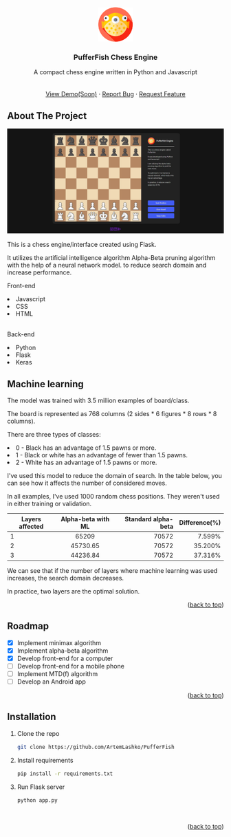 <div align="center">
  <a href="https://github.com/othneildrew/Best-README-Template">
    <img src="static/img/puffer-fish.png" alt="Logo" 
    width="80" height="80" style="margin-top: 15px">
  </a>

  <h3 align="center">PufferFish Chess Engine</h3>

  <p align="center">
    A compact chess engine written in Python and Javascript
    <br />
    <br />
    <br />
    <a href="" style="">View Demo(Soon)</a>
    ·
    <a href="https://github.com/ArtemLashko/PufferFish/issues">Report Bug</a>
    ·
    <a href="https://github.com/ArtemLashko/PufferFish/issues">Request Feature</a>
  </p>
</div>

<!-- ABOUT THE PROJECT -->
## About The Project
<img src = "static/img/screenshot.jpg" style="max-width: 100%">
<p>This is a chess engine/interface created using Flask.</p>
<p>It utilizes the artificial intelligence algorithm Alpha-Beta pruning algorithm with the help of a neural network model.
to reduce search domain and increase performance.
</p>
<p>Front-end</p>
<li>Javascript</li>
<li>CSS</li>
<li>HTML</li>
<br>
<p>Back-end</p>
<li>Python</li>
<li>Flask</li>
<li>Keras</li>

<!-- Machine learning -->
## Machine learning

<p>The model was trained with 3.5 million examples of board/class.</p>
<p>The board is represented as 768 columns (2 sides * 6 figures * 8 rows * 8 columns).</p>
<p>There are three types of classes:</p>
<li> 0 - Black has an advantage of 1.5 pawns or more.</li>
<li> 1 - Black or white has an advantage of fewer than 1.5 pawns.</li>
<li> 2 - White has an advantage of 1.5 pawns or more.</li>
<p>I've used this model to reduce the domain of search. In the table below, you can see how 
it affects the number of considered moves.</p>
<p>In all examples, I've used 1000 random chess positions. They weren't used in either training or validation.</p>

| Layers affected | Alpha-beta with ML | Standard alpha-beta | Difference(%) |
|-----------------|:------------------:|--------------------:|--------------:|
| 1               |       65209        |               70572 |        7.599% |
| 2               |      45730.65      |               70572 |       35.200% |
| 3               |      44236.84      |               70572 |       37.316% |

<p>We can see that if the number of layers where machine learning was used increases, the search domain decreases.</p>
<p>In practice, two layers are the optimal solution.</p>
<p align="right">(<a href="#readme-top">back to top</a>)</p>

<!-- ROADMAP -->
## Roadmap

- [x] Implement minimax algorithm
- [x] Implement alpha-beta algorithm
- [x] Develop front-end for a computer
- [ ] Develop front-end for a mobile phone
- [ ] Implement MTD(f) algorithm
- [ ] Develop an Android app

<p align="right">(<a href="#readme-top">back to top</a>)</p>

<!-- Installation -->
## Installation
1. Clone the repo
   ```sh
   git clone https://github.com/ArtemLashko/PufferFish
   ```
2. Install requirements
   ```sh
   pip install -r requirements.txt
   ```
3. Run Flask server
    ```sh
   python app.py
   ```
<br>
<p align="right">(<a href="#readme-top">back to top</a>)</p>
<br>
